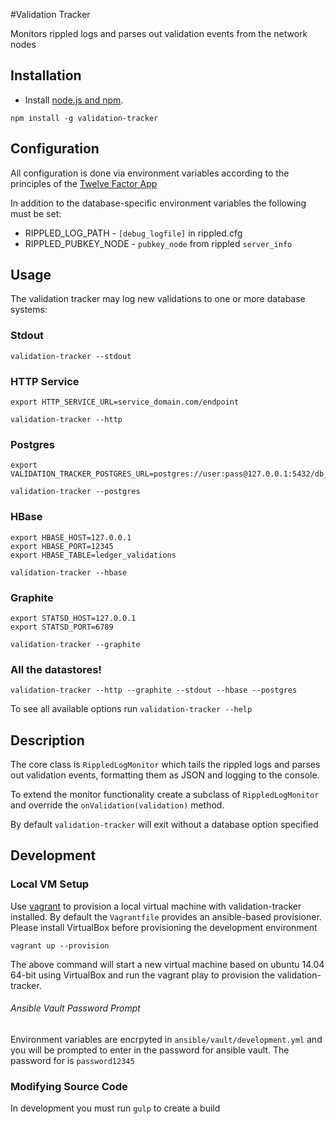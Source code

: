 #Validation Tracker

Monitors rippled logs and parses out validation events from the network nodes

## Installation

- Install [node.js and npm](http://nodejs.org/).

````
npm install -g validation-tracker
````

## Configuration

All configuration is done via environment variables according to the principles of the [Twelve Factor App](http://12factor.net/)

In addition to the database-specific environment variables the following must be set:

- RIPPLED_LOG_PATH - `[debug_logfile]` in rippled.cfg
- RIPPLED_PUBKEY_NODE - `pubkey_node` from rippled `server_info`

## Usage

The validation tracker may log new validations to one or more database systems:

### Stdout
````
validation-tracker --stdout
````

### HTTP Service
````
export HTTP_SERVICE_URL=service_domain.com/endpoint

validation-tracker --http
````

### Postgres
````
export VALIDATION_TRACKER_POSTGRES_URL=postgres://user:pass@127.0.0.1:5432/db_name

validation-tracker --postgres
````

### HBase
````
export HBASE_HOST=127.0.0.1
export HBASE_PORT=12345
export HBASE_TABLE=ledger_validations

validation-tracker --hbase
````

### Graphite
````
export STATSD_HOST=127.0.0.1
export STATSD_PORT=6789

validation-tracker --graphite
````

### All the datastores!

````
validation-tracker --http --graphite --stdout --hbase --postgres
````

To see all available options run `validation-tracker --help`

## Description

The core class is `RippledLogMonitor` which tails the rippled logs and parses out
validation events, formatting them as JSON and logging to the console.

To extend the monitor functionality create a subclass of `RippledLogMonitor` and
override the `onValidation(validation)` method.

By default `validation-tracker` will exit without a database option specified

## Development

### Local VM Setup

Use [vagrant](http://docs.vagrantup.com/v2/provisioning/ansible.html) to provision a local virtual machine with validation-tracker installed. By default the `Vagrantfile` provides an ansible-based provisioner. Please install VirtualBox before provisioning the development environment

````
vagrant up --provision
````
The above command will start a new virtual machine based on ubuntu 14.04 64-bit using VirtualBox and run the vagrant play to provision the validation-tracker.

###### Ansible Vault Password Prompt

Environment variables are encrpyted in `ansible/vault/development.yml` and you will be prompted to enter in the password for ansible vault. The password for is `password12345`

### Modifying Source Code

In development you must run `gulp` to create a build
